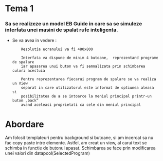# Tema 1 
### Sa se realizeze un model  EB Guide in care sa se simuleze interfata unei  masini de spalat rufe inteligenta. 
* Se va avea in vedere : 
    ``` 
        Rezolutia ecranului va fi 480x800
    ```
    ``` 
        Interfata va dispune de minim 4 butoane,  reprezentand programe de spalare
        iar apasarea unui buton va fi semnalizata prin schimbarea culori acestuia
    ```
    ``` 
        Pentru reprezentarea fiecarui program de spalare se va realiza un View
        separat in care utilizatorul este informat de optiunea aleasa si 
        posibilitatea de a se intoarce la meniul principal printr-un buton „back”
        avand aceleasi proprietati ca cele din meniul principal
    ```

# Abordare

Am folosit templateuri pentru background si butoane, si am incercat sa nu fac copy paste intre elemente.
Astfel, am creat un view, al carui text se schimba in functie de butonul apasat. Schimbarea se face prin modificarea unei valori din datapool(SelectedProgram)
